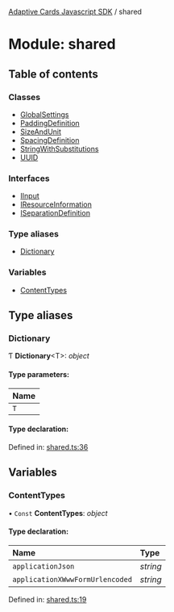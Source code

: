[Adaptive Cards Javascript SDK](../README.md) / shared

# Module: shared

## Table of contents

### Classes

- [GlobalSettings](../classes/shared.globalsettings.md)
- [PaddingDefinition](../classes/shared.paddingdefinition.md)
- [SizeAndUnit](../classes/shared.sizeandunit.md)
- [SpacingDefinition](../classes/shared.spacingdefinition.md)
- [StringWithSubstitutions](../classes/shared.stringwithsubstitutions.md)
- [UUID](../classes/shared.uuid.md)

### Interfaces

- [IInput](../interfaces/shared.iinput.md)
- [IResourceInformation](../interfaces/shared.iresourceinformation.md)
- [ISeparationDefinition](../interfaces/shared.iseparationdefinition.md)

### Type aliases

- [Dictionary](shared.md#dictionary)

### Variables

- [ContentTypes](shared.md#contenttypes)

## Type aliases

### Dictionary

Ƭ **Dictionary**<T\>: *object*

#### Type parameters:

Name |
:------ |
`T` |

#### Type declaration:

Defined in: [shared.ts:36](https://github.com/microsoft/AdaptiveCards/blob/0938a1f10/source/nodejs/adaptivecards/src/shared.ts#L36)

## Variables

### ContentTypes

• `Const` **ContentTypes**: *object*

#### Type declaration:

Name | Type |
:------ | :------ |
`applicationJson` | *string* |
`applicationXWwwFormUrlencoded` | *string* |

Defined in: [shared.ts:19](https://github.com/microsoft/AdaptiveCards/blob/0938a1f10/source/nodejs/adaptivecards/src/shared.ts#L19)
